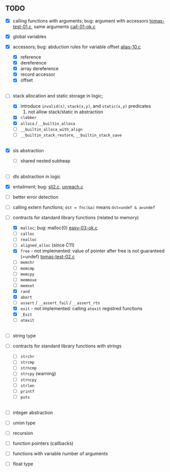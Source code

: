## TODO

- [x] calling functions with arguments; bug: argument with accessors [tomas-test-01.c](tests/tomas-test-01.c#L14), same arguments [call-01-ok.c](tests/call-01-ok.c#L23)

- [x] global variables

- [x] accessors; bug: abduction rules for variable offset [alias-10.c](tests/alias-10.c#L16)
  - [x] reference
  - [x] dereference
  - [x] array dereference
  - [x] record accessor
  - [x] offset
  <br/>
- [ ] stack allocation and static storage in logic;
    - [x] introduce `invalid(x)`, `stack(x,y)`, and `static(x,y)` predicates
        1. not allow stack/static in abstraction
    - [x] `clobber`
    - [x] `alloca` / `__builtin_alloca`
    - [ ] `__builtin_alloca_with_align`
    - [ ] `__builtin_stack_restore`, `__builtin_stack_save`
  <br/>
- [x] sls abstraction
    - [ ] shared nested subheap
  <br/>
- [ ] dls abstraction in logic

- [x] entailment; bug: [sll2.c](tests/sll2.c), [unreach.c](tests/unreach.c)

- [ ] better error detection

- [ ] calling extern functions; `dst = fnc(&a)` means `dst=undef & a=undef`

- [ ] contracts for standard library functions (related to memory)
  - [x] `malloc`; bug: malloc(0) [easy-03-ok.c](tests/easy-03-ok.c#L4)
  - [ ] `calloc`
  - [ ] `realloc`
  - [ ] `aligned_alloc` (since C11)
  - [x] `free` - not implemented: value of pointer after free is not guaranteed (=undef) [tomas-test-02.c](tests/tomas-test-02.c)
  - [ ] `memchr`
  - [ ] `memcmp`
  - [ ] `memcpy`
  - [ ] `memmove`
  - [ ] `memset`
  - [x] `rand`
  - [x] `abort`
  - [ ] `assert` / `__assert_fail` / `__assert_rtn`
  - [x] `exit` - not implemented: calling `atexit` registred functions
  - [x] `_Exit`
  - [ ] `atexit`
  <br/>
- [ ] string type

- [ ] contracts for standard library functions with strings
  - [ ] `strchr`
  - [ ] `strcmp`
  - [ ] `strncmp`
  - [ ] `strcpy` (warning)
  - [ ] `strncpy`
  - [ ] `strlen`
  - [ ] `printf`
  - [ ] `puts`
  <br/>
- [ ] integer abstraction

- [ ] union type

- [ ] recursion

- [ ] function pointers (callbacks)

- [ ] functions with variable number of arguments

- [ ] float type
